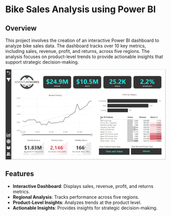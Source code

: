 # Bike Sales Analysis using Power BI

## Overview
This project involves the creation of an interactive Power BI dashboard to analyze bike sales data. The dashboard tracks over 10 key metrics, including sales, revenue, profit, and returns, across five regions. The analysis focuses on product-level trends to provide actionable insights that support strategic decision-making.

![Sales_project](https://github.com/chaitanyasingh7/Bike-Sales-Analysis-Project/blob/main/executive_dashboard.png)
## Features
- **Interactive Dashboard**: Displays sales, revenue, profit, and returns metrics.
- **Regional Analysis**: Tracks performance across five regions.
- **Product-Level Insights**: Analyzes trends at the product level.
- **Actionable Insights**: Provides insights for strategic decision-making.

